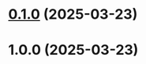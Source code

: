 # [0.1.0](https://github.com/AuroraSpeak/Server/compare/v1.0.0...v0.1.0) (2025-03-23)



# 1.0.0 (2025-03-23)



